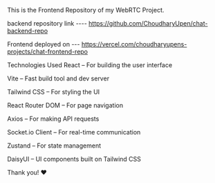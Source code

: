 This is the Frontend Repository of my WebRTC Project.

backend repository link ---- https://github.com/ChoudharyUpen/chat-backend-repo

Frontend deployed on --- https://vercel.com/choudharyupens-projects/chat-frontend-repo

Technologies Used 
React – For building the user interface

Vite – Fast build tool and dev server

Tailwind CSS – For styling the UI

React Router DOM – For page navigation

Axios – For making API requests

Socket.io Client – For real-time communication

Zustand – For state management

DaisyUI – UI components built on Tailwind CSS


Thank you! ❤️
